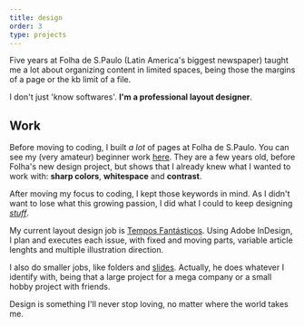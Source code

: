 ```yaml
---
title: design
order: 3
type: projects
---
```


<!-- TODO lacking images -->

Five years at Folha de S.Paulo (Latin America's biggest newspaper) taught me a lot about organizing content in limited spaces, being those the margins of a page or the kb limit of a file.

<!-- end -->

I don't just 'know softwares'. **I'm a professional layout designer**.

## Work

Before moving to coding, I built *a lot* of pages at Folha de S.Paulo. You can see my (very amateur) beginner work [here](/http://be.net/angelod1as). They are a few years old, before Folha's new design project, but shows that I already knew what I wanted to work with: **sharp colors**, **whitespace** and **contrast**.

After moving my focus to coding, I kept those keywords in mind. As I didn't want to lose what this growing passion, I did what I could to keep designing [*stuff*](/stuff).

My current layout design job is [Tempos Fantásticos](/newspaper). Using Adobe InDesign, I plan and executes each issue, with fixed and moving parts, variable article lenghts and multiple illustration direction.

I also do smaller jobs, like folders and [slides](/). Actually, he does whatever I identify with, being that a large project for a mega company or a small hobby project with friends.

Design is something I'll never stop loving, no matter where the world takes me.
